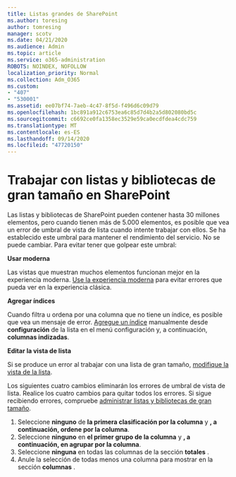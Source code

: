 ```yaml
---
title: Listas grandes de SharePoint
ms.author: toresing
author: tomresing
manager: scotv
ms.date: 04/21/2020
ms.audience: Admin
ms.topic: article
ms.service: o365-administration
ROBOTS: NOINDEX, NOFOLLOW
localization_priority: Normal
ms.collection: Adm_O365
ms.custom:
- "407"
- "530001"
ms.assetid: ee07bf74-7aeb-4c47-8f5d-f496d6c09d79
ms.openlocfilehash: 1bc891a912c6753ea6c85d7d4b2a5d802080bd5c
ms.sourcegitcommit: c6692ce0fa1358ec3529e59ca0ecdfdea4cdc759
ms.translationtype: MT
ms.contentlocale: es-ES
ms.lasthandoff: 09/14/2020
ms.locfileid: "47720150"
---
```

# <a name="work-with-large-lists-and-libraries-in-sharepoint"></a>Trabajar con listas y bibliotecas de gran tamaño en SharePoint

Las listas y bibliotecas de SharePoint pueden contener hasta 30 millones elementos, pero cuando tienen más de 5.000 elementos, es posible que vea un error de umbral de vista de lista cuando intente trabajar con ellos. Se ha establecido este umbral para mantener el rendimiento del servicio. No se puede cambiar. Para evitar tener que golpear este umbral:

**Usar moderna**

Las vistas que muestran muchos elementos funcionan mejor en la experiencia moderna. [Use la experiencia moderna](https://support.office.com/article/66dac24b-4177-4775-bf50-3d267318caa9) para evitar errores que pueda ver en la experiencia clásica.

**Agregar índices**

Cuando filtra u ordena por una columna que no tiene un índice, es posible que vea un mensaje de error. [Agregue un índice](https://support.office.com/article/f3f00554-b7dc-44d1-a2ed-d477eac463b0) manualmente desde **configuración** de la lista en el menú configuración y, a continuación, **columnas indizadas**.

**Editar la vista de lista**

Si se produce un error al trabajar con una lista de gran tamaño, [modifique la vista de la lista](https://support.office.com/article/15916903-e79a-423f-b4e2-02d37e1ff372).

Los siguientes cuatro cambios eliminarán los errores de umbral de vista de lista. Realice los cuatro cambios para quitar todos los errores. Si sigue recibiendo errores, compruebe [administrar listas y bibliotecas de gran tamaño](https://support.office.com/article/B8588DAE-9387-48C2-9248-C24122F07C59).

1. Seleccione **ninguno** de **la primera clasificación por la columna** y **, a continuación, ordene por la columna**.
2. Seleccione **ninguno** en **el primer grupo de la columna** y **, a continuación, en agrupar por la columna**.
3. Seleccione **ninguna** en todas las columnas de la sección **totales** .
4. Anule la selección de todas menos una columna para mostrar en la sección **columnas** .

